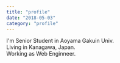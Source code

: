 ```yaml
---
title: "profile"
date: "2018-05-03"
category: "profile"
---
```


I'm Senior Student in Aoyama Gakuin Univ.  
Living in Kanagawa, Japan.  
Working as Web Enginneer.  